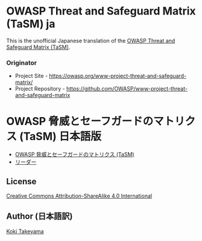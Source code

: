 # OWASP Threat and Safeguard Matrix (TaSM) ja

This is the unofficial Japanese translation of the [OWASP Threat and Safeguard Matrix (TaSM)](https://owasp.org/www-project-threat-and-safeguard-matrix/).

### Originator

- Project Site - <https://owasp.org/www-project-threat-and-safeguard-matrix/>
- Project Repository - <https://github.com/OWASP/www-project-threat-and-safeguard-matrix>

# OWASP 脅威とセーフガードのマトリクス (TaSM) 日本語版

* [OWASP 脅威とセーフガードのマトリクス (TaSM) ](Document/index.md)
* [リーダー](Document/leaders.md)

## License

[Creative Commons Attribution-ShareAlike 4.0 International](http://creativecommons.org/licenses/by-sa/4.0/)

## Author (日本語訳)

[Koki Takeyama](https://github.com/coky-t)
